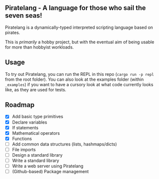 ## Piratelang - A language for those who sail the seven seas!
Piratelang is a dynamically-typed interpreted scripting language based on pirates.

This is *primarily* a hobby project, but with the eventual aim of being usable for more than hobbyist workloads.

## Usage
To try out Piratelang, you can run the REPL in this repo (`cargo run -p repl` from the root folder). You can also look at the examples folder (within `_examples`) if you want to have a cursory look at what code currently looks like, as they are used for tests.

## Roadmap
- [x] Add basic type primitives
- [x] Declare variables
- [x] If statements
- [x] Mathematical operators
- [x] Functions
- [ ] Add common data structures (lists, hashmaps/dicts)
- [ ] File imports
- [ ] Design a standard library
- [ ] Write a standard library
- [ ] Write a web server using Piratelang
- [ ] (Github-based) Package management
